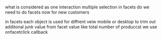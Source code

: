 what is considered as one interaction 
multiple selection in facets
do we need to do facets now for  new customers


in facets each object is used for diffrent veiw mobile or desktop
to trim out additonal junk value from facet value like total number of produccst we use onfacetclick callback

